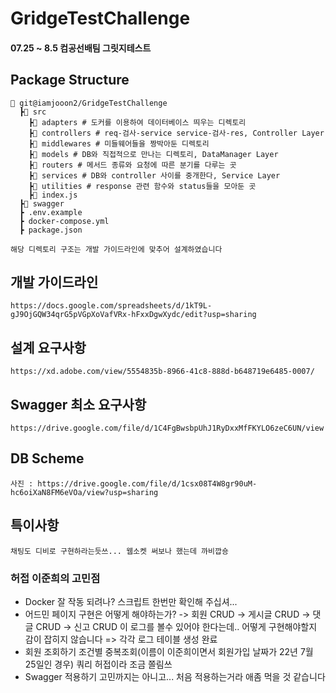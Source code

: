# GridgeTestChallenge  
#### 07.25 ~ 8.5 컴공선배팀 그릿지테스트


## Package Structure
```
📂 git@iamjooon2/GridgeTestChallenge
  ┣📂 src
    ┣📂 adapters # 도커를 이용하여 데이터베이스 띄우는 디렉토리
    ┣📂 controllers # req-검사-service service-검사-res, Controller Layer
    ┣📂 middlewares # 미들웨어들을 짱박아둔 디렉토리
    ┣📂 models # DB와 직접적으로 만나는 디렉토리, DataManager Layer
    ┣📂 routers # 메서드 종류와 요청에 따른 분기를 다루는 곳
    ┣📂 services # DB와 controller 사이를 중개한다, Service Layer
    ┣📂 utilities # response 관련 함수와 status들을 모아둔 곳
    ┣📜 index.js 
  ┣📂 swagger
  ┣ .env.example 
  ┣ docker-compose.yml
  ┣ package.json

해당 디렉토리 구조는 개발 가이드라인에 맞추어 설계하였습니다
```

## 개발 가이드라인
```
https://docs.google.com/spreadsheets/d/1kT9L-gJ9OjGQW34qrG5pVGpXoVafVRx-hFxxDgwXydc/edit?usp=sharing
```

## 설계 요구사항 
```
https://xd.adobe.com/view/5554835b-8966-41c8-888d-b648719e6485-0007/
```

## Swagger 최소 요구사항 
```
https://drive.google.com/file/d/1C4FgBwsbpUhJ1RyDxxMfFKYLO6zeC6UN/view
```

## DB Scheme
```
사진 : https://drive.google.com/file/d/1csx08T4W8gr90uM-hc6oiXaN8FM6eVOa/view?usp=sharing
```

## 특이사항
```
채팅도 디비로 구현하라는듯쓰... 웹소켓 써보나 했는데 까비깝숑
```

### 허접 이준희의 고민점
- Docker 잘 작동 되려나?
  스크립트 한번만 확인해 주십셔...
- 어드민 페이지 구현은 어떻게 해야하는가?
  -> 회원 CRUD
  -> 게시글 CRUD
  -> 댓글 CRUD
  -> 신고 CRUD
이 로그를 볼수 있어야 한다는데.. 어떻게 구현해야할지 감이 잡히지 않습니다
=> 각각 로그 테이블 생성 완료
- 회원 조회하기
  조건별 중복조회(이름이 이준희이면서 회원가입 날짜가 22년 7월 25일인 경우) 쿼리 허접이라 조금 쫄림쓰
- Swagger 적용하기
  고민까지는 아니고... 처음 적용하는거라 애좀 먹을 것 같습니다